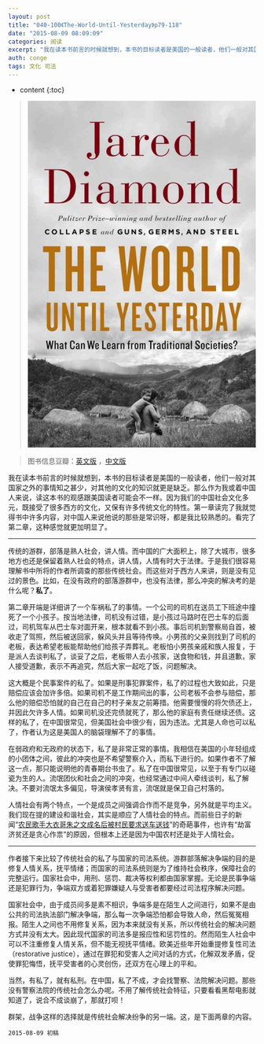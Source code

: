 ```yaml
---
layout: post
title: "040-100《The-World-Until-Yesterday》p79-118"
date: "2015-08-09 08:09:09"
categories: 阅读
excerpt: "我在读本书前言的时候就想到，本书的目标读者是美国的一般读者，他们一般对其国家之外的事情知之甚少，对其他的文化的知识就更是缺乏。那么作为我或着中国人来说，读这本书的观感跟美国读者可能会不一样..."
auth: conge
tags: 文化 司法
---
```

* content
{:toc}

> ![the-world-until-yesterday-cover](/assets/images/阅读/118382-16b95d8066e4737a.jpg)

> 图书信息豆瓣：[英文版](http://book.douban.com/subject/10955437/) ，[中文版](http://book.douban.com/subject/25908573/)

我在读本书前言的时候就想到，本书的目标读者是美国的一般读者，他们一般对其国家之外的事情知之甚少，对其他的文化的知识就更是缺乏。那么作为我或着中国人来说，读这本书的观感跟美国读者可能会不一样。因为我们的中国社会文化多元，既接受了很多西方的文化，又保有许多传统文化的特性。第一章读完了我就觉得书中许多内容，对中国人来说他说的那些是常识呀，都是我比较熟悉的。看完了第二章，这种感觉就更加明显了。

----

传统的游群，部落是熟人社会，讲人情。而中国的广大面积上，除了大城市，很多地方也还是保留着熟人社会的特点，讲人情，人情有时大于法律。于是我们很容易理解书中所将的作者所调查的那些传统社会。而这些对于西方人来讲，则是没有见过的景色。比如，在没有政府的部落游群中，也没有法律，那么冲突的解决考的是什么呢？**私了**。

第二章开端是详细讲了一个车祸私了的事情。一个公司的司机在送员工下班途中撞死了一个小孩子。按当地法律，司机没有过错，是小孩过马路时在巴士车的后面过，司机驾车从巴士车对面开来，根本就看不到小孩。事后司机到警察局自首，被收走了驾照，然后被送回家，躲风头并且等待传唤。小男孩的父亲则找到了司机的老板，表达希望老板能帮助他们给孩子弄葬礼。老板怕小男孩亲戚和族人报复，于是派人去谈判私了，谈妥了之后，老板带人去小孩家，送食物和钱，并且道歉，家人接受道歉，表示不再追究，然后大家一起吃了饭，问题解决。

这大概是个民事案件的私了。如果是刑事犯罪案件，私了的过程也大致如此，只是赔偿应该会加许多倍。如果司机不是工作期间出的事，公司老板不会参与赔偿，那么他的赔偿恐怕就的自己在自己的村子亲友之前筹措。他需要慢慢的将欠债还上，并因此欠许多人情。如果司机没还完债就死了，那么他的家庭有责任继续还债。这样的私了，在中国很常见，但美国社会中很少有，因为违法。尤其是人命也可以私了，作者认为这是美国人的脑袋理解不了的事情。

在弱政府和无政府的状态下，私了是非常正常的事情。我相信在美国的小年轻组成的小团体之间，彼此的冲突也是不希望警察介入，而私下进行的。如果作者不了解这一点，那只能说明他的青春期台书虫了。私了在中国很常见，以至于有专门以碰瓷为生的人。流氓团伙和社会之间的冲突，也经常通过中间人牵线谈判，私了解决。不要对流氓太多偏见，导演侯孝贤有言，流氓就是保卫自己村落的。

人情社会有两个特点，一个是成员之间强调合作而不是竞争，另外就是平均主义。我们现在提的建设和谐社会，其实是顺应了人情社会的特点。而前些日子的新闻“[农民歌手大衣哥朱之文成名后被村民要求送车送钱](http://t.qianzhan.com/dazahui/detail/150220-c2f30675.html)”的奇葩事件，也许有“劫富济贫还是贪心作祟”的原因，但根本上还是因为中国农村还是处于人情社会。


----

作者接下来比较了传统社会的私了与国家的司法系统。游群部落解决争端的目的是修复人情关系，抚平情绪；而国家的司法系统则是为了维持社会秩序，保障社会的完整运行。国家社会中，用刑、惩罚、裁决等权利都由国家掌握。无论是民事争端还是犯罪行为，争端双方或着犯罪嫌疑人与受害者都要经过司法程序解决问题。

国家社会中，由于成员间多是素不相识，争端多是在陌生人之间进行，如果不是由公共的司法执法部门解决争端，那么每一次争端恐怕都会导致人命，然后冤冤相报。陌生人之间也不用修复关系，因为本来就没有关系，所以传统社会的解决问题方式并没有太大。因此现代国家的司法多是报应性和惩罚性的。然而陌生人社会中可以不注重修复人情关系，但不能无视抚平情绪。欧美近些年开始重提修复性司法（restorative justice），通过在罪犯和受害人之间对话的方式，化解双发矛盾，促使罪犯悔悟，抚平受害者的心灵创伤，还双方在心理上的平和。

当然，有私了，就有私刑。在中国，私了不成，才会找警察、法院解决问题。那些没有警察法院的传统社会怎么办呢。不用了解传统社会特征，只要看看黑帮电影就知道了，说合不成谈崩了，那就打呗！

群架，战争这样的选择就是传统社会解决纷争的另一端。这，是下面两章的内容。

```
2015-08-09 初稿
```

